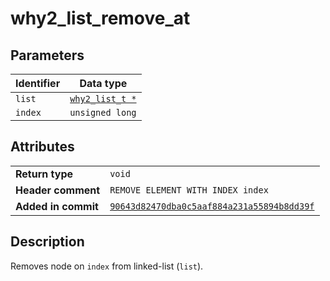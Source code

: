 <!--
This is part of WHY2
Copyright (C) 2022 Václav Šmejkal

This program is free software: you can redistribute it and/or modify
it under the terms of the GNU General Public License as published by
the Free Software Foundation, either version 3 of the License, or
(at your option) any later version.

This program is distributed in the hope that it will be useful,
but WITHOUT ANY WARRANTY; without even the implied warranty of
MERCHANTABILITY or FITNESS FOR A PARTICULAR PURPOSE.  See the
GNU General Public License for more details.

You should have received a copy of the GNU General Public License
along with this program.  If not, see <https://www.gnu.org/licenses/>.
-->

# why2_list_remove_at

## Parameters

| Identifier | Data type                                                   |
| ---------- | ----------------------------------------------------------- |
| `list`     | [`why2_list_t *`](../../../../types/core/llist/why2_list_t) |
| `index`    | `unsigned long`                                             |

## Attributes

|                     |                                                                       |
| ------------------  | --------------------------------------------------------------------- |
| **Return type**     | `void`                                                                |
| **Header comment**  | `REMOVE ELEMENT WITH INDEX index`                                     |
| **Added in commit** | [`90643d82470dba0c5aaf884a231a55894b8dd39f`](https://github.com/ENGO150/WHY2/commit/90643d82470dba0c5aaf884a231a55894b8dd39f) |

## Description

Removes node on `index` from linked-list (`list`).